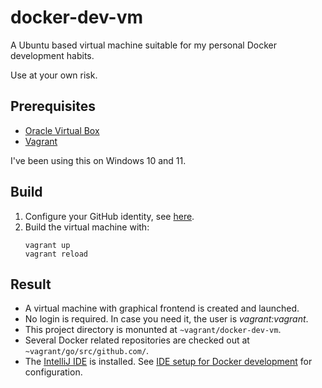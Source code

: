 # docker-dev-vm

A Ubuntu based virtual machine suitable for my personal Docker development habits.

Use at your own risk.

## Prerequisites

- [Oracle Virtual Box](https://www.virtualbox.org/wiki/Downloads)
- [Vagrant](https://developer.hashicorp.com/vagrant/downloads?product_intent=vagrant)

I've been using this on Windows 10 and 11.
 
## Build

1. Configure your GitHub identity, see [here](ansible/personal-settings/vars.yml.example).
2. Build the virtual machine with:
   ```shell
   vagrant up
   vagrant reload
   ``` 

## Result
- A virtual machine with graphical frontend is created and launched.
- No login is required. In case you need it, the user is _vagrant:vagrant_.
- This project directory is monunted at `~vagrant/docker-dev-vm`.
- Several Docker related repositories are checked out at `~vagrant/go/src/github.com/`.
- The [IntelliJ IDE](https://www.jetbrains.com/idea/) is installed.
  See [IDE setup for Docker development](https://github.com/moby/moby/blob/master/docs/contributing/set-up-ide.md) for configuration.
